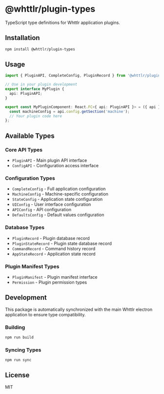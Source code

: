 # @whttlr/plugin-types

TypeScript type definitions for Whttlr application plugins.

## Installation

```bash
npm install @whttlr/plugin-types
```

## Usage

```typescript
import { PluginAPI, CompleteConfig, PluginRecord } from '@whttlr/plugin-types';

// Use in your plugin development
export interface MyPlugin {
  api: PluginAPI;
}

export const MyPluginComponent: React.FC<{ api: PluginAPI }> = ({ api }) => {
  const machineConfig = api.config.getSection('machine');
  // Your plugin code here
};
```

## Available Types

### Core API Types
- `PluginAPI` - Main plugin API interface
- `ConfigAPI` - Configuration access interface

### Configuration Types
- `CompleteConfig` - Full application configuration
- `MachineConfig` - Machine-specific configuration
- `StateConfig` - Application state configuration
- `UIConfig` - User interface configuration
- `APIConfig` - API configuration
- `DefaultsConfig` - Default values configuration

### Database Types
- `PluginRecord` - Plugin database record
- `PluginStateRecord` - Plugin state database record
- `CommandRecord` - Command history record
- `AppStateRecord` - Application state record

### Plugin Manifest Types
- `PluginManifest` - Plugin manifest interface
- `Permission` - Plugin permission types

## Development

This package is automatically synchronized with the main Whttlr electron application to ensure type compatibility.

### Building

```bash
npm run build
```

### Syncing Types

```bash
npm run sync
```

## License

MIT